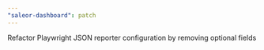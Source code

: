 ```yaml
---
"saleor-dashboard": patch
---
```


Refactor Playwright JSON reporter configuration by removing optional fields
